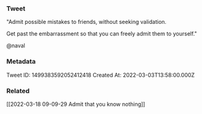 ### Tweet
"Admit possible mistakes to friends, without seeking validation. 

Get past the embarrassment so that you can freely admit them to yourself."

@naval

### Metadata
Tweet ID: 1499383592052412418
Created At: 2022-03-03T13:58:00.000Z

### Related
[[2022-03-18 09-09-29 Admit that you know nothing]]

